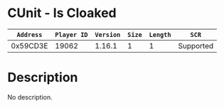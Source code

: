 # CUnit - Is Cloaked

| `Address` | `Player ID` | `Version` | `Size` | `Length` | `SCR` |
| ---------- | ----------- | --------- | ------ | -------- | ---- |
| 0x59CD3E | 19062 | 1.16.1 | 1 | 1 | Supported |

# Description

No description.